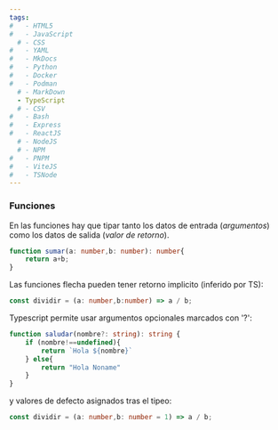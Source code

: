 ```yaml
---
tags:
#   - HTML5
#   - JavaScript
  # - CSS
#   - YAML
#   - MkDocs
#   - Python
#   - Docker
#   - Podman
  # - MarkDown
  - TypeScript
  # - CSV
#   - Bash
#   - Express
#   - ReactJS
  # - NodeJS
  # - NPM
#   - PNPM
#   - ViteJS
#   - TSNode
---
```






### Funciones

En las funciones hay que tipar tanto los datos de entrada (*argumentos*) como los datos de salida (*valor de retorno*).

```typescript
function sumar(a: number,b: number): number{
    return a+b;
}
```

Las funciones flecha pueden tener retorno implicito (inferido por TS):

```typescript
const dividir = (a: number,b:number) => a / b;
```

Typescript permite usar argumentos opcionales marcados con '?':

```typescript
function saludar(nombre?: string): string {
    if (nombre!==undefined){
        return `Hola ${nombre}`
    } else{
        return "Hola Noname"
    }
}
```
y valores de defecto asignados tras el tipeo:

```typescript
const dividir = (a: number,b: number = 1) => a / b;
```
